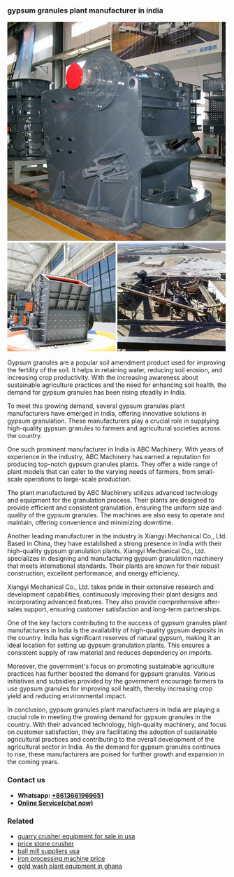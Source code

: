 <h3>gypsum granules plant manufacturer in india</h3><img src='1706755857.jpg' alt=''><p>Gypsum granules are a popular soil amendment product used for improving the fertility of the soil. It helps in retaining water, reducing soil erosion, and increasing crop productivity. With the increasing awareness about sustainable agriculture practices and the need for enhancing soil health, the demand for gypsum granules has been rising steadily in India.</p><p>To meet this growing demand, several gypsum granules plant manufacturers have emerged in India, offering innovative solutions in gypsum granulation. These manufacturers play a crucial role in supplying high-quality gypsum granules to farmers and agricultural societies across the country.</p><p>One such prominent manufacturer in India is ABC Machinery. With years of experience in the industry, ABC Machinery has earned a reputation for producing top-notch gypsum granules plants. They offer a wide range of plant models that can cater to the varying needs of farmers, from small-scale operations to large-scale production.</p><p>The plant manufactured by ABC Machinery utilizes advanced technology and equipment for the granulation process. Their plants are designed to provide efficient and consistent granulation, ensuring the uniform size and quality of the gypsum granules. The machines are also easy to operate and maintain, offering convenience and minimizing downtime.</p><p>Another leading manufacturer in the industry is Xiangyi Mechanical Co., Ltd. Based in China, they have established a strong presence in India with their high-quality gypsum granulation plants. Xiangyi Mechanical Co., Ltd. specializes in designing and manufacturing gypsum granulation machinery that meets international standards. Their plants are known for their robust construction, excellent performance, and energy efficiency.</p><p>Xiangyi Mechanical Co., Ltd. takes pride in their extensive research and development capabilities, continuously improving their plant designs and incorporating advanced features. They also provide comprehensive after-sales support, ensuring customer satisfaction and long-term partnerships.</p><p>One of the key factors contributing to the success of gypsum granules plant manufacturers in India is the availability of high-quality gypsum deposits in the country. India has significant reserves of natural gypsum, making it an ideal location for setting up gypsum granulation plants. This ensures a consistent supply of raw material and reduces dependency on imports.</p><p>Moreover, the government's focus on promoting sustainable agriculture practices has further boosted the demand for gypsum granules. Various initiatives and subsidies provided by the government encourage farmers to use gypsum granules for improving soil health, thereby increasing crop yield and reducing environmental impact.</p><p>In conclusion, gypsum granules plant manufacturers in India are playing a crucial role in meeting the growing demand for gypsum granules in the country. With their advanced technology, high-quality machinery, and focus on customer satisfaction, they are facilitating the adoption of sustainable agricultural practices and contributing to the overall development of the agricultural sector in India. As the demand for gypsum granules continues to rise, these manufacturers are poised for further growth and expansion in the coming years.</p><h3>Contact us</h3><ul><li><strong>Whatsapp:&nbsp;<a href="https://wa.me/8613661969651">+8613661969651</a></strong></li><li><a href="https://swt.shibang-china.com/?git&amp;zhl&amp;gypsum granules plant manufacturer in india"><strong>Online Service(chat now)</strong></a></li></ul><h3>Related</h3><ul><li><a href='quarry crusher equipment for sale in usa.md'>quarry crusher equipment for sale in usa</a></li><li><a href='price stone crusher.md'>price stone crusher</a></li><li><a href='ball mill suppliers usa.md'>ball mill suppliers usa</a></li><li><a href='iron processing machine price.md'>iron processing machine price</a></li><li><a href='gold wash plant equipment in ghana.md'>gold wash plant equipment in ghana</a></li></ul>